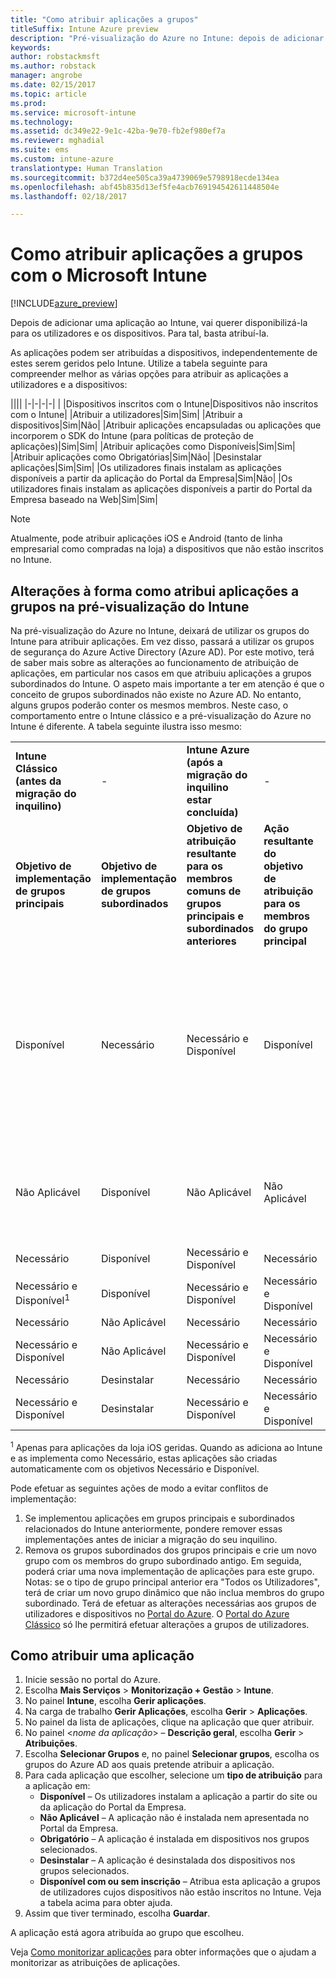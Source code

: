```yaml
---
title: "Como atribuir aplicações a grupos"
titleSuffix: Intune Azure preview
description: "Pré-visualização do Azure no Intune: depois de adicionar uma aplicação ao Intune, deve atribuí-la a grupos de utilizadores ou dispositivos."
keywords: 
author: robstackmsft
ms.author: robstack
manager: angrobe
ms.date: 02/15/2017
ms.topic: article
ms.prod: 
ms.service: microsoft-intune
ms.technology: 
ms.assetid: dc349e22-9e1c-42ba-9e70-fb2ef980ef7a
ms.reviewer: mghadial
ms.suite: ems
ms.custom: intune-azure
translationtype: Human Translation
ms.sourcegitcommit: b372d4ee505ca39a4739069e5798918ecde134ea
ms.openlocfilehash: abf45b835d13ef5fe4acb769194542611448504e
ms.lasthandoff: 02/18/2017

---
```


# <a name="how-to-assign-apps-to-groups-with-microsoft-intune"></a>Como atribuir aplicações a grupos com o Microsoft Intune

[!INCLUDE[azure_preview](../includes/azure_preview.md)]

Depois de adicionar uma aplicação ao Intune, vai querer disponibilizá-la para os utilizadores e os dispositivos. Para tal, basta atribuí-la.

As aplicações podem ser atribuídas a dispositivos, independentemente de estes serem geridos pelo Intune. Utilize a tabela seguinte para compreender melhor as várias opções para atribuir as aplicações a utilizadores e a dispositivos:

||||
|-|-|-|-|
|&nbsp;|Dispositivos inscritos com o Intune|Dispositivos não inscritos com o Intune|
|Atribuir a utilizadores|Sim|Sim|
|Atribuir a dispositivos|Sim|Não|
|Atribuir aplicações encapsuladas ou aplicações que incorporem o SDK do Intune (para políticas de proteção de aplicações)|Sim|Sim|
|Atribuir aplicações como Disponíveis|Sim|Sim|
|Atribuir aplicações como Obrigatórias|Sim|Não|
|Desinstalar aplicações|Sim|Sim|
|Os utilizadores finais instalam as aplicações disponíveis a partir da aplicação do Portal da Empresa|Sim|Não|
|Os utilizadores finais instalam as aplicações disponíveis a partir do Portal da Empresa baseado na Web|Sim|Sim|

> [!NOTE]
> Atualmente, pode atribuir aplicações iOS e Android (tanto de linha empresarial como compradas na loja) a dispositivos que não estão inscritos no Intune.

## <a name="changes-to-how-you-assign-apps-to-groups-in-the-intune-preview"></a>Alterações à forma como atribui aplicações a grupos na pré-visualização do Intune

Na pré-visualização do Azure no Intune, deixará de utilizar os grupos do Intune para atribuir aplicações. Em vez disso, passará a utilizar os grupos de segurança do Azure Active Directory (Azure AD). Por este motivo, terá de saber mais sobre as alterações ao funcionamento de atribuição de aplicações, em particular nos casos em que atribuiu aplicações a grupos subordinados do Intune.
O aspeto mais importante a ter em atenção é que o conceito de grupos subordinados não existe no Azure AD. No entanto, alguns grupos poderão conter os mesmos membros. Neste caso, o comportamento entre o Intune clássico e a pré-visualização do Azure no Intune é diferente. A tabela seguinte ilustra isso mesmo:

||||||
|-|-|-|-|-|
|**Intune Clássico (antes da migração do inquilino)**|-|**Intune Azure (após a migração do inquilino estar concluída)**|-|**Mais informações**|
|**Objetivo de implementação de grupos principais**|**Objetivo de implementação de grupos subordinados**|**Objetivo de atribuição resultante para os membros comuns de grupos principais e subordinados anteriores**|**Ação resultante do objetivo de atribuição para os membros do grupo principal**|-|    
|Disponível|Necessário|Necessário e Disponível|Disponível|O objetivo de implementação Necessário e Disponível significa que as aplicações atribuídas como necessárias também podem ser vistas na aplicação Portal da Empresa.
|Não Aplicável|Disponível|Não Aplicável|Não Aplicável|Solução: remova o objetivo de implementação "Não Aplicável" do grupo principal do Intune.
|Necessário|Disponível|Necessário e Disponível|Necessário|-|
|Necessário e Disponível<sup>1</sup>|Disponível|Necessário e Disponível|Necessário e Disponível|-|    
|Necessário|Não Aplicável|Necessário|Necessário|-|    
|Necessário e Disponível|Não Aplicável|Necessário e Disponível|Necessário e Disponível|-|    
|Necessário|Desinstalar|Necessário|Necessário|-|    
|Necessário e Disponível|Desinstalar|Necessário e Disponível|Necessário e Disponível|-|
<sup>1</sup> Apenas para aplicações da loja iOS geridas. Quando as adiciona ao Intune e as implementa como Necessário, estas aplicações são criadas automaticamente com os objetivos Necessário e Disponível.

Pode efetuar as seguintes ações de modo a evitar conflitos de implementação:

1.    Se implementou aplicações em grupos principais e subordinados relacionados do Intune anteriormente, pondere remover essas implementações antes de iniciar a migração do seu inquilino.
2.    Remova os grupos subordinados dos grupos principais e crie um novo grupo com os membros do grupo subordinado antigo. Em seguida, poderá criar uma nova implementação de aplicações para este grupo.
Notas: se o tipo de grupo principal anterior era "Todos os Utilizadores", terá de criar um novo grupo dinâmico que não inclua membros do grupo subordinado.
Terá de efetuar as alterações necessárias aos grupos de utilizadores e dispositivos no [Portal do Azure](https://portal.azure.com/). O [Portal do Azure Clássico](https://manage.windowsazure.com/) só lhe permitirá efetuar alterações a grupos de utilizadores.


## <a name="how-to-assign-an-app"></a>Como atribuir uma aplicação

1. Inicie sessão no portal do Azure.
2. Escolha **Mais Serviços** > **Monitorização + Gestão** > **Intune**.
3. No painel **Intune**, escolha **Gerir aplicações**.
1. Na carga de trabalho **Gerir Aplicações**, escolha **Gerir** > **Aplicações**.
2. No painel da lista de aplicações, clique na aplicação que quer atribuir.
3. No painel <*nome da aplicação*> – **Descrição geral**, escolha **Gerir** > **Atribuições**.
4. Escolha **Selecionar Grupos** e, no painel **Selecionar grupos**, escolha os grupos do Azure AD aos quais pretende atribuir a aplicação.
5. Para cada aplicação que escolher, selecione um **tipo de atribuição** para a aplicação em:
    - **Disponível** – Os utilizadores instalam a aplicação a partir do site ou da aplicação do Portal da Empresa.
    - **Não Aplicável** – A aplicação não é instalada nem apresentada no Portal da Empresa.
    - **Obrigatório** – A aplicação é instalada em dispositivos nos grupos selecionados.
    - **Desinstalar** – A aplicação é desinstalada dos dispositivos nos grupos selecionados.
    - **Disponível com ou sem inscrição** – Atribua esta aplicação a grupos de utilizadores cujos dispositivos não estão inscritos no Intune. Veja a tabela acima para obter ajuda.
6. Assim que tiver terminado, escolha **Guardar**.

A aplicação está agora atribuída ao grupo que escolheu.

Veja [Como monitorizar aplicações](monitor-apps.md) para obter informações que o ajudam a monitorizar as atribuições de aplicações.

